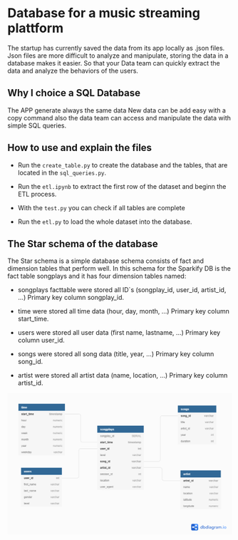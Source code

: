 # Database for a music streaming plattform

The startup has currently saved the data from its app locally as .json files.
Json files are more difficult to analyze and manipulate, storing the data in a database makes it easier. So that your Data team can quickly extract the data and analyze the behaviors of the users.

## Why I choice a SQL Database

The APP generate always the same data
New data can be add easy with a copy command
also the data team can access and manipulate the data with simple SQL queries.

## How to use and explain the files

* Run the ```create_table.py``` to create the database and the tables, that are located in the ```sql_queries.py```.

* Run the ```etl.ipynb``` to extract the first row of the dataset and beginn the ETL process.

* With the ```test.py``` you can check if all tables are complete

* Run the ```etl.py``` to load the whole dataset into the database.

## The Star schema of the database

The Star schema is a simple database schema consists of fact and dimension tables that perform well.
In this schema for the Sparkify DB is the fact table songplays and it has four dimension tables named:

* songplays facttable were stored all ID\`s (songplay_id, user_id, artist_id, ...) Primary key column songplay_id.

* time were stored all time data (hour, day, month, ...) Primary key column start_time.

* users were stored all user data (first name, lastname, ...) Primary key column user_id.

* songs were stored all song data (title, year, ...) Primary key column song_id.

* artist were stored all artist data (name, location, ...) Primary key column artist_id.

![Sparkify Database Schema](sparkify_schem.png)
